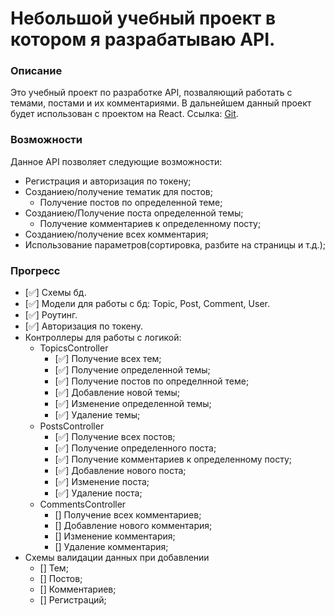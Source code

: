# Небольшой учебный проект в котором я разрабатываю API.

### Описание
Это учебный проект по разработке API, позваляющий работать с  темами, постами и их комментариями.
В дальнейшем данный проект будет использован с проектом на React. Ссылка: [Git](https://github.com/BolotnikovMS/test-task-react).

### Возможности
Данное API позволяет следующие возможности:
- Регистрация и авторизация по токену;
- Созданиею/получение тематик для постов;
  - Получение постов по определенной теме;
- Созданиею/Получение поста определенной темы;
  - Получение комментариев к определенному посту;
- Созданиею/получение всех комментария;
- Использование параметров(сортировка, разбите на страницы и т.д.);

### Прогресс
- [✅] Схемы бд.
- [✅] Модели для работы с бд: Topic, Post, Comment, User.
- [✅] Роутинг.
- [✅] Авторизация по токену.
- Контроллеры для работы с логикой:
  - TopicsController 
    - [✅] Получение всех тем;
    - [✅] Получение определенной темы;
    - [✅] Получение постов по определнной теме;
    - [✅] Добавление новой темы;
    - [✅] Изменение определенной темы;
    - [✅] Удаление темы;
  - PostsController
    - [✅] Получение всех постов;
    - [✅] Получение определенного поста;
    - [✅] Получение комментариев к определенному посту;
    - [✅] Добавление нового поста;
    - [✅] Изменение поста;
    - [✅] Удаление поста;
  - CommentsController
    - [] Получение всех комментариев;
    - [] Добавление нового комментария;
    - [] Изменение комментария;
    - [] Удаление комментария;
- Схемы валидации данных при добавлении
  - [] Тем;
  - [] Постов;
  - [] Комментариев;
  - [] Регистраций;
